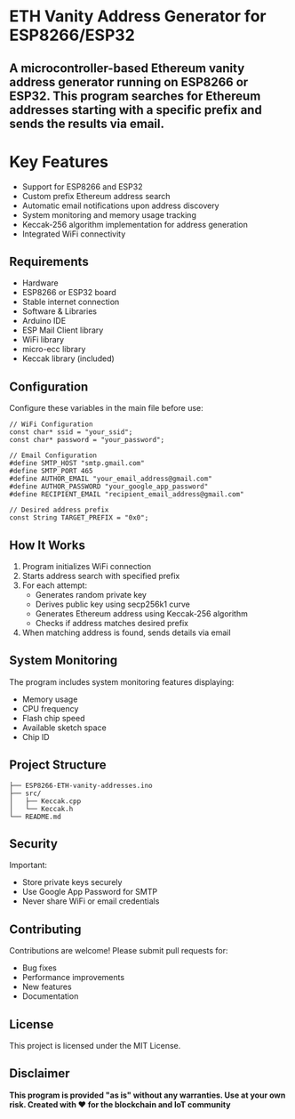 # ETH Vanity Address Generator for ESP8266/ESP32
## A microcontroller-based Ethereum vanity address generator running on ESP8266 or ESP32. This program searches for Ethereum addresses starting with a specific prefix and sends the results via email.
# Key Features
- Support for ESP8266 and ESP32
- Custom prefix Ethereum address search
- Automatic email notifications upon address discovery
- System monitoring and memory usage tracking
- Keccak-256 algorithm implementation for address generation
- Integrated WiFi connectivity
  
## Requirements
- Hardware
- ESP8266 or ESP32 board
- Stable internet connection
- Software & Libraries
- Arduino IDE
- ESP Mail Client library
- WiFi library
- micro-ecc library
- Keccak library (included)

## Configuration
Configure these variables in the main file before use:
```
// WiFi Configuration
const char* ssid = "your_ssid";
const char* password = "your_password";

// Email Configuration
#define SMTP_HOST "smtp.gmail.com"
#define SMTP_PORT 465
#define AUTHOR_EMAIL "your_email_address@gmail.com"
#define AUTHOR_PASSWORD "your_google_app_password"
#define RECIPIENT_EMAIL "recipient_email_address@gmail.com"

// Desired address prefix
const String TARGET_PREFIX = "0x0";
```
## How It Works
1. Program initializes WiFi connection
2. Starts address search with specified prefix
3. For each attempt:
   - Generates random private key
   - Derives public key using secp256k1 curve
   - Generates Ethereum address using Keccak-256 algorithm
   - Checks if address matches desired prefix
4. When matching address is found, sends details via email

## System Monitoring
The program includes system monitoring features displaying:
- Memory usage
- CPU frequency
- Flash chip speed
- Available sketch space
- Chip ID

## Project Structure
```
├── ESP8266-ETH-vanity-addresses.ino
├── src/
│   ├── Keccak.cpp
│   └── Keccak.h
└── README.md
```
## Security
Important:
- Store private keys securely
- Use Google App Password for SMTP
- Never share WiFi or email credentials

## Contributing
Contributions are welcome! Please submit pull requests for:
- Bug fixes
- Performance improvements
- New features
- Documentation

## License
This project is licensed under the MIT License.

## Disclaimer
**This program is provided "as is" without any warranties. Use at your own risk. Created with ❤️ for the blockchain and IoT community**
